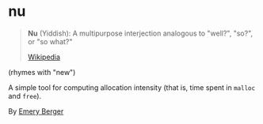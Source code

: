 # nu

> **Nu** (Yiddish): A multipurpose interjection analogous to "well?", "so?", or "so what?"
> 
> [Wikipedia](https://en.wikipedia.org/wiki/List_of_English_words_of_Yiddish_origin#N)

(rhymes with "new")

A simple tool for computing allocation intensity (that is, time spent in `malloc` and `free`).

By [Emery Berger](https://emeryberger.com)
